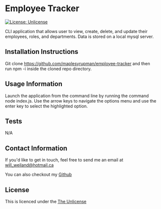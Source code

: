 # Employee Tracker
  [![License: Unlicense](https://img.shields.io/badge/license-Unlicense-blue.svg)](http://unlicense.org/)

  CLI application that allows user to view, create, delete, and update their employees, roles, and departments. Data is stored on a local mysql server.  
  
## Installation Instructions
Git clone <https://github.com/maplesyrupman/employee-tracker> and then run npm -i inside the cloned repo directory. 
  
  
## Usage Information
Launch the application from the command line by running the command node index.js. Use the arrow keys to navigate the options menu and use the enter key to select the highlighted option. 
  
  
  
## Tests
N/A
  
  
## Contact Information
If you'd like to get in touch, feel free to send me an email at will_weiland@hotmail.ca

You can also checkout my [Github](https://github.com/maplesyrupman)
  
  
## License

This is licenced under the [The Unlicense](https://unlicense.org/)
  
